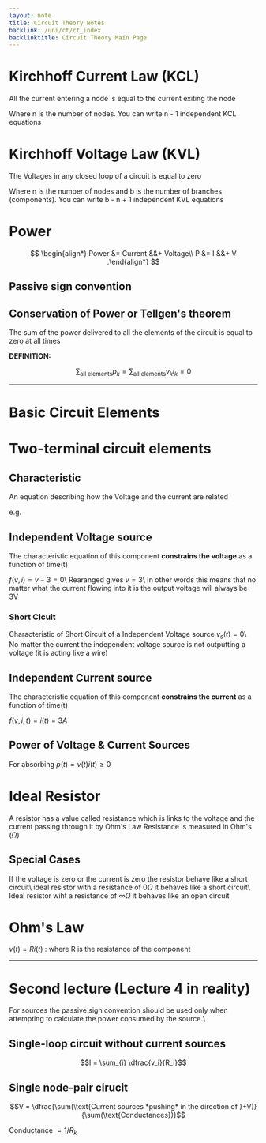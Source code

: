 ```yaml
---
layout: note
title: Circuit Theory Notes
backlink: /uni/ct/ct_index
backlinktitle: Circuit Theory Main Page
---
```

# Kirchhoff Current Law (KCL) #

All the current entering a node is equal to the current exiting the node

Where n is the number of nodes. You can write n - 1 independent KCL equations

# Kirchhoff Voltage Law (KVL) #

The Voltages in any closed loop of a circuit is equal to zero

Where n is the number of nodes and b is the number of branches (components). You can write b - n + 1 independent KVL equations

# Power #

$$
\begin{align*}
Power &= Current &&+ Voltage\\
P &= I &&+ V
.\end{align*}
$$

## Passive sign convention ##

## Conservation of Power or Tellgen's theorem ##

The sum of the power delivered to all the elements of the circuit is equal
to zero at all times

<div class="note-block">
<strong>DEFINITION:</strong>

$$\sum_{\text{all elements}} p_k = \sum_{\text{all elements}} v_k i_k = 0$$

</div>

---

# Basic Circuit Elements #

# Two-terminal circuit elements #
## Characteristic ##

An equation describing how the Voltage and the current are related

e.g.

## Independent Voltage source ##

The characteristic equation of this component **constrains the voltage**
as a function of time(t)

$f(v,i) = v - 3 = 0$\\
Rearanged gives $v = 3$\\
In other words this means that no matter what the current flowing into it is
the output voltage will always be 3V

### Short Cicuit ###

Characteristic of Short Circuit of a Independent Voltage source $v_s(t) = 0$\\
No matter the current the independent voltage source is not outputting a
voltage (it is acting like a wire)

## Independent Current source ##

The characteristic equation of this component **constrains the current**
as a function of time(t)

$f(v,i,t) = i(t) = 3A$

## Power of Voltage & Current Sources ##

For absorbing $p(t) = v(t)i(t) \ge 0$

# Ideal Resistor #

A resistor has a value called resistance which is links to the voltage and the
current passing through it by Ohm's Law Resistance is measured in Ohm's
($\Omega$)

## Special Cases ##

If the voltage is zero or the current is zero the resistor behave like a short
circuit\\
ideal resistor with a resistance of $0\Omega$ it behaves like a short circuit\\
Ideal resistor wiht a resistance of $\infty\Omega$ it behaves like an open
circuit

# Ohm's Law #

$v(t) = Ri(t)$ : where R is the resistance of the component

---

# Second lecture (Lecture 4 in reality) #

For sources the passive sign convention should be used only when attempting to calculate the power consumed by the source.\\

## Single-loop circuit without current sources ##

$$I = \sum_{i} \dfrac{v_i}{R_i}$$

## Single node-pair cirucit ##

$$V = \dfrac{\sum(\text{Current sources *pushing* in the direction of }+V)}{\sum(\text{Conductances})}$$

Conductance $= 1/R_k$
